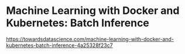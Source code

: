 # Machine Learning with Docker and Kubernetes: Batch Inference

https://towardsdatascience.com/machine-learning-with-docker-and-kubernetes-batch-inference-4a25328f23c7
